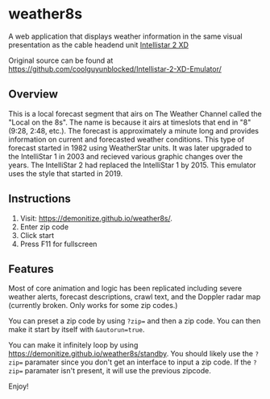 # weather8s
A web application that displays weather information in the same visual presentation as the cable headend unit [Intellistar 2 XD](https://en.wikipedia.org/wiki/IntelliStar2)

Original source can be found at <https://github.com/coolguyunblocked/Intellistar-2-XD-Emulator/>


## Overview
This is a local forecast segment that airs on The Weather Channel called the "Local on the 8s". The name is because it airs at timeslots that end in "8" (9:28, 2:48, etc.). The forecast is approximately a minute long and provides information on current and forecasted weather conditions. This type of forecast started in 1982 using WeatherStar units. It was later upgraded to the IntelliStar 1 in 2003 and recieved various graphic changes over the years. The IntelliStar 2 had replaced the IntelliStar 1 by 2015. This emulator uses the style that started in 2019.

## Instructions
1. Visit: <https://demonitize.github.io/weather8s/>.
2. Enter zip code
3. Click start
4. Press F11 for fullscreen

## Features
Most of core animation and logic has been replicated including severe weather alerts, forecast descriptions, crawl text, and the Doppler radar map (currently broken. Only works for some zip codes.)

You can preset a zip code by using `?zip=` and then a zip code. You can then make it start by itself with `&autorun=true`. 

You can make it infinitely loop by using <https://demonitize.github.io/weather8s/standby>. You should likely use the `?zip=` paramater since you don't get an interface to input a zip code. If the `?zip=` paramater isn't present, it will use the previous zipcode.

Enjoy!
